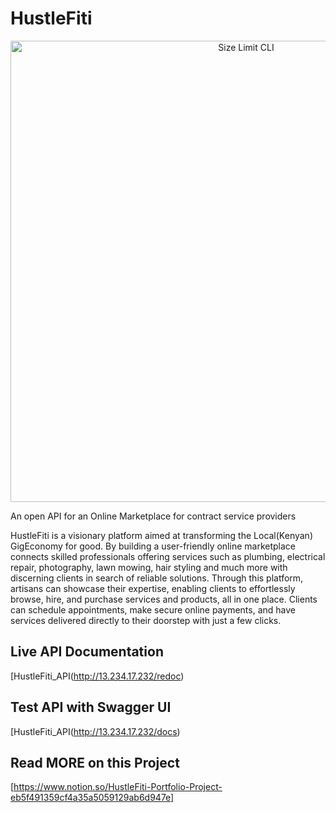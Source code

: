 # HustleFiti

<p align="center">
  <img src="./images/hustler.png" alt="Size Limit CLI" width="738">
</p>

An open API for an Online Marketplace for contract service providers

HustleFiti is a visionary platform aimed at transforming the Local(Kenyan) GigEconomy for good. By building a user-friendly online marketplace connects skilled professionals offering services such as plumbing, electrical repair, photography, lawn mowing, hair styling and much more with discerning clients in search of reliable solutions. Through this platform, artisans can showcase their expertise, enabling clients to effortlessly browse, hire, and purchase services and products, all in one place. Clients can schedule appointments, make secure online payments, and have services delivered directly to their doorstep with just a few clicks.

## Live API Documentation
[HustleFiti_API(http://13.234.17.232/redoc)

## Test API with Swagger UI
[HustleFiti_API(http://13.234.17.232/docs)

## Read MORE on this Project
[https://www.notion.so/HustleFiti-Portfolio-Project-eb5f491359cf4a35a5059129ab6d947e]
